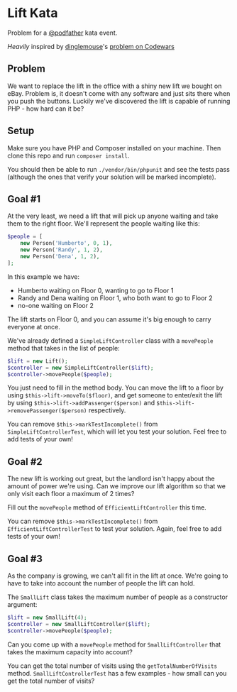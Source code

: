 # Lift Kata

Problem for a [@podfather](https://github.com/podfather) kata event.

_Heavily_ inspired by [dinglemouse](https://www.codewars.com/users/dinglemouse)'s [problem on Codewars](http://www.codewars.com/kata/the-lift/)

## Problem

We want to replace the lift in the office with a shiny new lift we bought on eBay.  Problem is, it doesn't come with any software and just sits there when you push the buttons.  Luckily we've discovered the lift is capable of running PHP - how hard can it be?

## Setup

Make sure you have PHP and Composer installed on your machine.  Then clone this repo and run `composer install`.

You should then be able to run `./vendor/bin/phpunit` and see the tests pass (although the ones that verify your solution will be marked incomplete).

## Goal #1

At the very least, we need a lift that will pick up anyone waiting and take them to the right floor.  We'll represent the people waiting like this:

```php
$people = [
    new Person('Humberto', 0, 1),
    new Person('Randy', 1, 2),
    new Person('Dena', 1, 2),
];
```

In this example we have:

- Humberto waiting on Floor 0, wanting to go to Floor 1
- Randy and Dena waiting on Floor 1, who both want to go to Floor 2
- no-one waiting on Floor 2

The lift starts on Floor 0, and you can assume it's big enough to carry everyone at once.

We've already defined a `SimpleLiftController` class with a `movePeople` method that takes in the list of people:

```php
$lift = new Lift();
$controller = new SimpleLiftController($lift);
$controller->movePeople($people);
```

You just need to fill in the method body.  You can move the lift to a floor by using `$this->lift->moveTo($floor)`, and get someone to enter/exit the lift by using `$this->lift->addPassenger($person)` and `$this->lift->removePassenger($person)` respectively.

You can remove `$this->markTestIncomplete()` from `SimpleLiftControllerTest`, which will let you test your solution.  Feel free to add tests of your own!

## Goal #2

The new lift is working out great, but the landlord isn't happy about the amount of power we're using.  Can we improve our lift algorithm so that we only visit each floor a maximum of 2 times?

Fill out the `movePeople` method of `EfficientLiftController` this time.

You can remove `$this->markTestIncomplete()` from `EfficientLiftControllerTest` to test your solution.  Again, feel free to add tests of your own!

## Goal #3

As the company is growing, we can't all fit in the lift at once.  We're going to have to take into account the number of people the lift can hold.

The `SmallLift` class takes the maximum number of people as a constructor argument:

```php
$lift = new SmallLift(4);
$controller = new SmallLiftController($lift);
$controller->movePeople($people);
```

Can you come up with a `movePeople` method for `SmallLiftController` that takes the maximum capacity into account?

You can get the total number of visits using the `getTotalNumberOfVisits` method.  `SmallLiftControllerTest` has a few examples - how small can you get the total number of visits?
